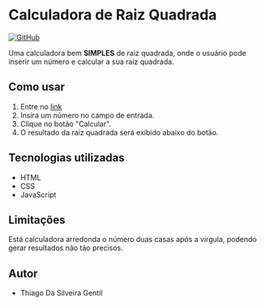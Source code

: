 # Calculadora de Raiz Quadrada

 [![GitHub](https://img.shields.io/badge/Visit-My%20Profile-0891B2?style=flat-square&logo=github)](https://github.com/Tgentil)

Uma calculadora  bem **SIMPLES** de raiz quadrada, onde o usuário pode inserir um número e calcular a sua raiz quadrada.

## Como usar

1. Entre no [link](https://tgentil.github.io/raizes/)
2. Insira um número no campo de entrada.
3. Clique no botão "Calcular".
4. O resultado da raiz quadrada será exibido abaixo do botão.


## Tecnologias utilizadas

- HTML
- CSS
- JavaScript

## Limitações

Está calculadora arredonda o número duas casas após a virgula, podendo gerar resultados não tão precisos.

## Autor

* Thiago Da Silveira Gentil
